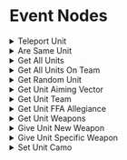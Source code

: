 # Event Nodes

<details>

<summary>Teleport Unit</summary>

#### Node Rules

ruleID: RequiredNodeInput\
RequiredProperties: Unit\
Position

#### Input Pins

pinId: ActionStart\
dataType: execute

pinId: Unit\
dataType: object

**Editor Settings**

pinId: Position\
dataType: vector3

**Editor Settings**

pinId: Teleport Unit's Vehicle\
dataType: bool\
settings: defaultValue: Bool: true

**Editor Settings**

#### Output Pins

pinId: ActionComplete\
dataType: execute userData:

**Editor Settings**

#### Node Category: Units

</details>

<details>

<summary>Are Same Unit</summary>

#### Node Rules

ruleID: RequiredNodeInput\
RequiredProperties: Unit A\
Unit B

#### Input Pins

pinId: Unit A\
dataType: object

**Editor Settings**

pinId: Unit B\
dataType: object

**Editor Settings**

#### Output Pins

pinId: Are Same Unit\
dataType: bool\
userData:

**Editor Settings**

#### Node Category: Units

</details>

<details>

<summary>Get All Units</summary>

#### Output Pins

pinId: Units\
dataType: object\_list\
userData:

**Editor Settings**

#### Node Category: Units

</details>

<details>

<summary>Get All Units On Team</summary>

#### Node Rules

ruleID: RequiredNodeInput\
RequiredProperties: Team

#### Input Pins

pinId: Team\
dataType: team

**Editor Settings**

#### Output Pins

pinId: Units\
dataType: object\_list\
userData:

**Editor Settings**

#### Node Category: Units

</details>

<details>

<summary>Get Random Unit</summary>

#### Output Pins

pinId: Unit\
dataType: object\
userData:

**Editor Settings**

#### Node Category: Units

</details>

<details>

<summary>Get Unit Aiming Vector</summary>

#### Node Rules

ruleID: RequiredNodeInput\
RequiredProperties: Unit

#### Input Pins

pinId: Unit\
dataType: object

**Editor Settings**

#### Output Pins

pinId: Aiming Vector\
dataType: vector3\
userData:

**Editor Settings**

#### Node Category: Units

</details>

<details>

<summary>Get Unit Team</summary>

#### Node Rules

ruleID: RequiredNodeInput\
RequiredProperties: Unit

#### Input Pins

pinId: Unit\
dataType: object

**Editor Settings**

#### Output Pins

pinId: Team\
dataType: team\
userData:

**Editor Settings**

#### Node Category: Units

</details>

<details>

<summary>Get Unit FFA Allegiance</summary>

#### Node Rules

ruleID: RequiredNodeInput\
RequiredProperties: Unit

#### Input Pins

pinId: Unit\
dataType: object

**Editor Settings**

#### Output Pins

pinId: Team\
dataType: team\
userData:

**Editor Settings**

#### Node Category: Units

</details>

<details>

<summary>Get Unit Weapons</summary>

#### Node Rules

ruleID: RequiredNodeInput\
RequiredProperties: Unit

#### Input Pins

pinId: Unit\
dataType: object

**Editor Settings**

#### Output Pins

pinId: Equipped Weapon\
dataType: object\
userData:

**Editor Settings**

pinId: Unequipped Weapon\
dataType: object\
userData:

**Editor Settings**

#### Node Category: Inventory

</details>

<details>

<summary>Give Unit New Weapon</summary>

#### Node Rules

ruleID: RequiredNodeInput\
RequiredProperties: Unit\
Weapon Type\
Weapon Addition Method

#### Input Pins

pinId: ActionStart\
dataType: execute

pinId: Unit\
dataType: object

**Editor Settings**

pinId: Weapon Type\
dataType: weapon\_type

**Editor Settings**

pinId: Weapon Addition Method\
dataType: weapon\_addition\_method

**Editor Settings**

pinId: Wait Until Completion\
dataType: bool\
settings: defaultValue: Bool: true

**Editor Settings**

#### Output Pins

pinId: ActionComplete\
dataType: execute userData:

**Editor Settings**

#### Node Category: Inventory

</details>

<details>

<summary>Give Unit Specific Weapon</summary>

#### Node Rules

ruleID: RequiredNodeInput\
RequiredProperties: Unit\
Weapon\
Weapon Addition Method

#### Input Pins

pinId: ActionStart\
dataType: execute

pinId: Unit\
dataType: object

**Editor Settings**

pinId: Weapon\
dataType: object

**Editor Settings**

pinId: Weapon Addition Method\
dataType: weapon\_addition\_method

**Editor Settings**

pinId: Wait Until Completion\
dataType: bool\
settings: defaultValue: Bool: true

**Editor Settings**

#### Output Pins

pinId: ActionComplete\
dataType: execute userData:

**Editor Settings**

#### Node Category: Inventory

</details>

<details>

<summary>Set Unit Camo</summary>

#### Node Rules

ruleID: RequiredNodeInput\
RequiredProperties: Unit\
Duration in Seconds

#### Input Pins

pinId: ActionStart\
dataType: execute

pinId: Unit\
dataType: object

**Editor Settings**

pinId: Duration in Seconds\
dataType: number

**Editor Settings**

MinRange: 0\
MaxRange: 20

#### Output Pins

pinId: ActionComplete\
dataType: execute userData:

**Editor Settings**

#### Node Category: Units\\

</details>
